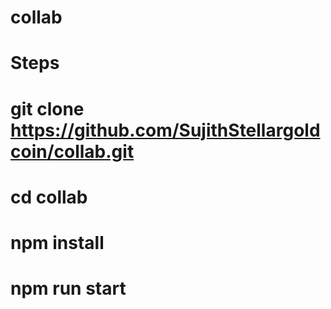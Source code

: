 # collab

# Steps 

# git clone https://github.com/SujithStellargoldcoin/collab.git

# cd collab

# npm install

# npm run start

